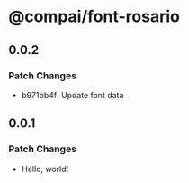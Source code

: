 # @compai/font-rosario

## 0.0.2

### Patch Changes

- b971bb4f: Update font data

## 0.0.1

### Patch Changes

- Hello, world!
